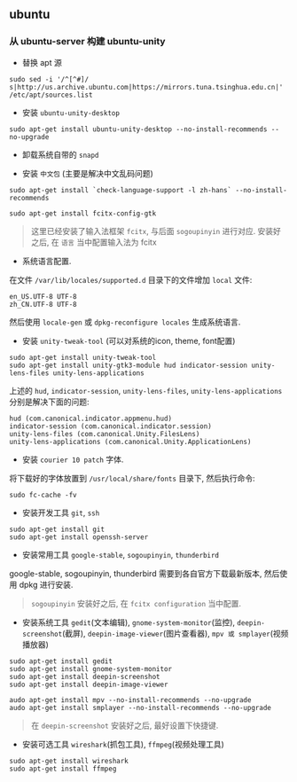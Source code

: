 ## ubuntu 

### 从 ubuntu-server 构建 ubuntu-unity

- 替换 apt 源

```
sudo sed -i '/^[^#]/ s|http://us.archive.ubuntu.com|https://mirrors.tuna.tsinghua.edu.cn|' /etc/apt/sources.list
```

- 安装 `ubuntu-unity-desktop`

```
sudo apt-get install ubuntu-unity-desktop --no-install-recommends --no-upgrade
```

- 卸载系统自带的 `snapd`

- 安装 `中文包` (主要是解决中文乱码问题)

```
sudo apt-get install `check-language-support -l zh-hans` --no-install-recommends

sudo apt-get install fcitx-config-gtk
```

> 这里已经安装了输入法框架 `fcitx`, 与后面 `sogoupinyin` 进行对应. 安装好之后, 在 `语言` 当中配置输入法为 fcitx

- 系统语言配置.

在文件 `/var/lib/locales/supported.d` 目录下的文件增加 `local` 文件:

```
en_US.UTF-8 UTF-8
zh_CN.UTF-8 UTF-8
```

然后使用 `locale-gen` 或 `dpkg-reconfigure locales` 生成系统语言.


- 安装 `unity-tweak-tool` (可以对系统的icon, theme, font配置)

```
sudo apt-get install unity-tweak-tool
sudo apt-get install unity-gtk3-module hud indicator-session unity-lens-files unity-lens-applications
```

上述的 `hud`, `indicator-session`, `unity-lens-files`, `unity-lens-applications` 分别是解决下面的问题:

```
hud (com.canonical.indicator.appmenu.hud)
indicator-session (com.canonical.indicator.session)
unity-lens-files (com.canonical.Unity.FilesLens)
unity-lens-applications (com.canonical.Unity.ApplicationLens)
```

- 安装 `courier 10 patch` 字体.

将下载好的字体放置到 `/usr/local/share/fonts` 目录下, 然后执行命令:

```
sudo fc-cache -fv
```

- 安装开发工具 `git`, `ssh`

```
sudo apt-get install git
sudo apt-get install openssh-server
```

- 安装常用工具 `google-stable`, `sogoupinyin`, `thunderbird`

google-stable, sogoupinyin, thunderbird 需要到各自官方下载最新版本, 然后使用 dpkg 进行安装.


> `sogoupinyin` 安装好之后, 在 `fcitx configuration` 当中配置.

- 安装系统工具 `gedit`(文本编辑), `gnome-system-monitor`(监控), `deepin-screenshot`(截屏), `deepin-image-viewer`(图片查看器),
`mpv 或 smplayer`(视频播放器)

```
sudo apt-get install gedit
sudo apt-get install gnome-system-monitor
sudo apt-get install deepin-screenshot
sudo apt-get install deepin-image-viewer

audo apt-get install mpv --no-install-recommends --no-upgrade
audo apt-get install smplayer --no-install-recommends --no-upgrade
```

> 在 `deepin-screenshot` 安装好之后, 最好设置下快捷键.

- 安装可选工具 `wireshark`(抓包工具), `ffmpeg`(视频处理工具)

```
sudo apt-get install wireshark
sudo apt-get install ffmpeg
```